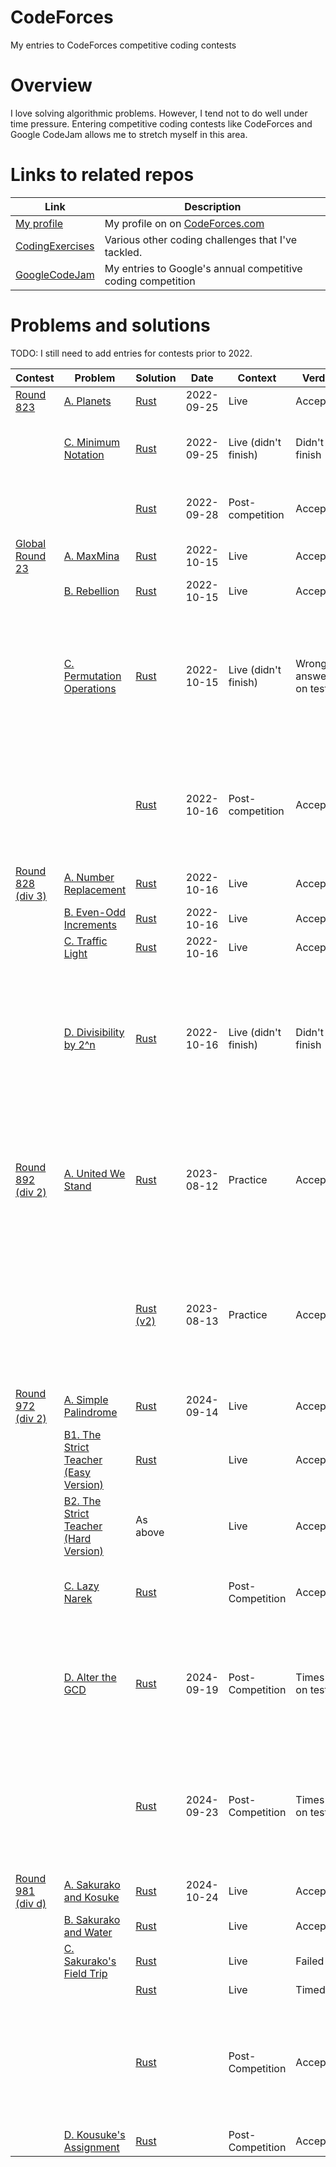 # CodeForces
My entries to CodeForces competitive coding contests

# Overview

I love solving algorithmic problems. However, I tend not to do well under time pressure. Entering competitive coding contests like CodeForces and Google CodeJam allows me to stretch myself in this area.

# Links to related repos

| Link                                                                 | Description                                                  |
|----------------------------------------------------------------------|--------------------------------------------------------------|
| [My profile](https://codeforces.com/profile/Andrew.Tweddle)          | My profile on on [CodeForces.com](https://codeforces.com)    |
| [CodingExercises](https://github.com/AndrewTweddle/CodingExercises/) | Various other coding challenges that I've tackled.           |
| [GoogleCodeJam](https://github.com/AndrewTweddle/GoogleCodeJam/)     | My entries to Google's annual competitive coding competition |

# Problems and solutions

TODO: I still need to add entries for contests prior to 2022.

| Contest                                                  | Problem                                                                                 | Solution                                                                 | Date       | Context              | Verdict                 | Notes                                                                                                                       |
|----------------------------------------------------------|-----------------------------------------------------------------------------------------|--------------------------------------------------------------------------|------------|----------------------|-------------------------|-----------------------------------------------------------------------------------------------------------------------------|
| [Round 823](https://codeforces.com/contest/1730)         | [A. Planets](https://codeforces.com/contest/1730/problem/A)                             | [Rust](Live/round_823/src/bin/a_planets.rs)                              | 2022-09-25 | Live                 | Accepted                |                                                                                                                             |
|                                                          | [C. Minimum Notation](https://codeforces.com/contest/1730/problem/C)                    | [Rust](Live/round_823/src/bin/c_minimum_notation.rs)                     | 2022-09-25 | Live (didn't finish) | Didn't finish           | Finished post-competition, but times out.                                                                                   |
|                                                          |                                                                                         | [Rust](Live/round_823/src/bin/c_minimum_notation_fast.rs)                | 2022-09-28 | Post-competition     | Accepted                | A *much* simpler and faster approach.                                                                                       |
| [Global Round 23](https://codeforces.com/contest/1746)   | [A. MaxMina](https://codeforces.com/contest/1746/problem/A)                             | [Rust](Live/global_round_23/src/bin/a_maxmina.rs)                        | 2022-10-15 | Live                 | Accepted                |                                                                                                                             |
|                                                          | [B. Rebellion](https://codeforces.com/contest/1746/problem/B)                           | [Rust](Live/global_round_23/src/bin/b_rebellion.rs)                      | 2022-10-15 | Live                 | Accepted                |                                                                                                                             |
|                                                          | [C. Permutation Operations](https://codeforces.com/contest/1746/problem/C)              | [Rust](Live/global_round_23/src/bin/c_permutation_operations.rs)         | 2022-10-15 | Live (didn't finish) | Wrong answer on test 47 | Finished this 15 minutes after the end of the contest. But it fails on the following input anyway: "10 3 2 1 9 8 7 6 5 4".  | 
|                                                          |                                                                                         | [Rust](Live/global_round_23/src/bin/c_permutation_operations_simple.rs)  | 2022-10-16 | Post-competition     | Accepted.               | A much simpler and more elegant solution (that came to me in bed, shortly before falling asleep!)                           | 
| [Round 828 (div 3)](https://codeforces.com/contest/1744) | [A. Number Replacement](https://codeforces.com/contest/1744/problem/A)                  | [Rust](Live/round_828/src/bin/a_number_replacement.rs)                   | 2022-10-16 | Live                 | Accepted                |                                                                                                                             |
|                                                          | [B. Even-Odd Increments](https://codeforces.com/contest/1744/problem/B)                 | [Rust](Live/round_828/src/bin/b_even_odd_increments.rs)                  | 2022-10-16 | Live                 | Accepted                |                                                                                                                             |
|                                                          | [C. Traffic Light](https://codeforces.com/contest/1744/problem/C)                       | [Rust](Live/round_828/src/bin/c_traffic_light.rs)                        | 2022-10-16 | Live                 | Accepted                |                                                                                                                             |
|                                                          | [D. Divisibility by 2^n](https://codeforces.com/contest/1744/problem/D)                 | [Rust](Live/round_828/src/bin/d_divisibility_by_2_pow_n.rs)              | 2022-10-16 | Live (didn't finish) | Didn't finish           | Completed successfully post-competition. (Took a few attempts due to usize underflow bugs... watch out for this in future!) |
| [Round 892 (div 2)](https://codeforces.com/contest/1859) | [A. United We Stand](https://codeforces.com/contest/1859/problem/A)                     | [Rust](Practice/round_892/src/bin/a_united_we_stand.rs)                  | 2023-08-12 | Practice             | Accepted                | Spent some time making it work with unit tests or via stdin/stdout. Partition the set by the median of the a's.             |
|                                                          |                                                                                         | [Rust (v2)](Practice/round_892/src/bin/a_united_we_stand_v2.rs)          | 2023-08-13 | Practice             | Accepted                | Cleaner and simpler solution. Find the first 2 numbers that differ. Partition the set by whether <= the min of the 2.       |
| [Round 972 (div 2)](https://codeforces.com/contest/2005) | [A. Simple Palindrome](https://codeforces.com/contest/2005/problem/A)                   | [Rust](Live/round_972/src/bin/a_simple_palindrome.rs)                    | 2024-09-14 | Live                 | Accepted                |                                                                                                                             |
|                                                          | [B1. The Strict Teacher (Easy Version)](https://codeforces.com/contest/2005/problem/B1) | [Rust](Live/round_972/src/bin/b_the_strict_teacher.rs)                   |            | Live                 | Accepted                |                                                                                                                             |
|                                                          | [B2. The Strict Teacher (Hard Version)](https://codeforces.com/contest/2005/problem/B2) | As above                                                                 |            | Live                 | Accepted                | Did a single solution for B1 and B2.                                                                                        |
|                                                          | [C. Lazy Narek](https://codeforces.com/contest/2005/problem/C)                          | [Rust](PostCompetition/round_972/src/bin/c_lazy_narek.rs)                |            | Post-Competition     | Accepted                | Duration: 1h23 (15 minutes during competition).                                                                             |
|                                                          | [D. Alter the GCD](https://codeforces.com/contest/2005/problem/D)                       | [Rust](PostCompetition/round_972/src/bin/d_alter_the_gcd.rs)             | 2024-09-19 | Post-Competition     | Times out on test 3     | Nice data structure (aggregate pairs in a binary lookup cache), but not fast enough.                                        |
|                                                          |                                                                                         | [Rust](PostCompetition/round_972/src/bin/d_alter_the_gcd_brute_force.rs) | 2024-09-23 | Post-Competition     | Times out on test 3     | Brute force the middle GCD's instead of using the lookup, in case that's fast enough. But it's still too slow!              |
| [Round 981 (div d)](https://codeforces.com/contest/2033) | [A. Sakurako and Kosuke](https://codeforces.com/contest/2033/problem/A)                 | [Rust](Live/round_981/src/bin/a_sakurako_and_kosuke.rs)                  | 2024-10-24 | Live                 | Accepted                |                                                                                                                             |
|                                                          | [B. Sakurako and Water](https://codeforces.com/contest/2033/problem/B)                  | [Rust](Live/round_981/src/bin/b_sakurako_and_water.rs)                   |            | Live                 | Accepted                |                                                                                                                             |
|                                                          | [C. Sakurako's Field Trip](https://codeforces.com/contest/2033/problem/C)               | [Rust](Live/round_981/src/bin/c_sakurakos_field_trip_failed_attempt.rs)  |            | Live                 | Failed                  |                                                                                                                             |
|                                                          |                                                                                         | [Rust](Live/round_981/src/bin/c_sakurakos_field_trip_too_slow.rs)        |            | Live                 | Timed out               |                                                                                                                             |
|                                                          |                                                                                         | [Rust](PostCompetition/round_981/src/bin/c_sakurakos_field_trip.rs)      |            | Post-Competition     | Accepted                | I missed the obvious way of doing memoization during the contest. It was easy to add afterwards though.                     |
|                                                          | [D. Kousuke's Assignment](https://codeforces.com/contest/2033/problem/D)                | [Rust](PostCompetition/round_981/src/bin/d_kousukes_assignment.rs)       |            | Post-Competition     | Accepted                |                                                                                                                             |
